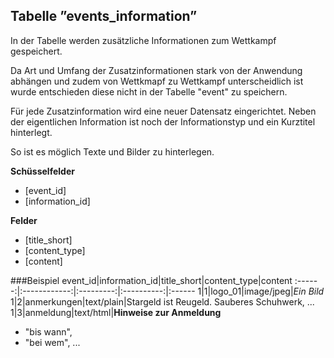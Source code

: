 ## Tabelle ”events_information”

In der Tabelle werden zusätzliche Informationen zum Wettkampf gespeichert. 

Da Art und Umfang der Zusatzinformationen stark von der Anwendung abhängen und zudem von Wettkmapf zu Wettkampf unterscheidlich ist wurde entschieden diese nicht in der Tabelle "event" zu speichern.

Für jede Zusatzinformation wird eine neuer Datensatz eingerichtet. Neben der eigentlichen Information ist noch der Informationstyp und ein Kurztitel hinterlegt.

So ist es möglich Texte und Bilder zu hinterlegen.

**Schüsselfelder**

* [event_id]
* [information_id]

**Felder**

* [title_short]
* [content_type]
* [content]

###Beispiel
event_id|information_id|title_short|content_type|content
:------:|:------------:|:---------:|:----------:|:------
1|1|logo_01|image/jpeg|*Ein Bild*
1|2|anmerkungen|text/plain|Stargeld ist Reugeld. Sauberes Schuhwerk, ...
1|3|anmeldung|text/html|<b>Hinweise zur Anmeldung</b> <ul><li>"bis wann",</li><li> "bei wem", ...
